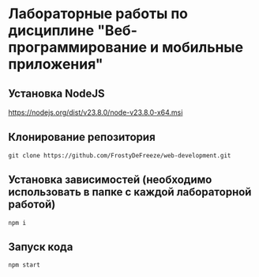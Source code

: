 # Лабораторные работы по дисциплине "Веб-программирование и мобильные приложения"

## Установка NodeJS

https://nodejs.org/dist/v23.8.0/node-v23.8.0-x64.msi

## Клонирование репозитория

```
git clone https://github.com/FrostyDeFreeze/web-development.git
```

## Установка зависимостей (необходимо использовать в папке с каждой лабораторной работой)

```
npm i
```

## Запуск кода

```
npm start
```
